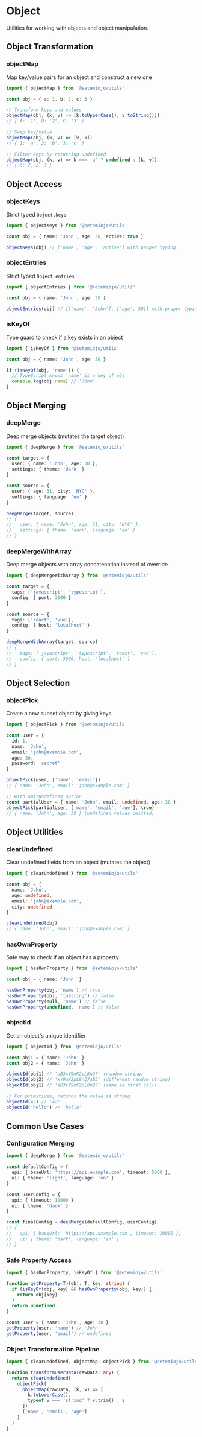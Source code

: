 # Object

Utilities for working with objects and object manipulation.

## Object Transformation

### objectMap

Map key/value pairs for an object and construct a new one

```ts
import { objectMap } from '@setemiojo/utils'

const obj = { a: 1, b: 2, c: 3 }

// Transform keys and values
objectMap(obj, (k, v) => [k.toUpperCase(), v.toString()])
// { A: '1', B: '2', C: '3' }

// Swap key/value
objectMap(obj, (k, v) => [v, k])
// { 1: 'a', 2: 'b', 3: 'c' }

// Filter keys by returning undefined
objectMap(obj, (k, v) => k === 'a' ? undefined : [k, v])
// { b: 2, c: 3 }
```

## Object Access

### objectKeys

Strict typed `Object.keys`

```ts
import { objectKeys } from '@setemiojo/utils'

const obj = { name: 'John', age: 30, active: true }

objectKeys(obj) // ['name', 'age', 'active'] with proper typing
```

### objectEntries

Strict typed `Object.entries`

```ts
import { objectEntries } from '@setemiojo/utils'

const obj = { name: 'John', age: 30 }

objectEntries(obj) // [['name', 'John'], ['age', 30]] with proper typing
```

### isKeyOf

Type guard to check if a key exists in an object

```ts
import { isKeyOf } from '@setemiojo/utils'

const obj = { name: 'John', age: 30 }

if (isKeyOf(obj, 'name')) {
  // TypeScript knows 'name' is a key of obj
  console.log(obj.name) // 'John'
}
```

## Object Merging

### deepMerge

Deep merge objects (mutates the target object)

```ts
import { deepMerge } from '@setemiojo/utils'

const target = {
  user: { name: 'John', age: 30 },
  settings: { theme: 'dark' }
}

const source = {
  user: { age: 31, city: 'NYC' },
  settings: { language: 'en' }
}

deepMerge(target, source)
// {
//   user: { name: 'John', age: 31, city: 'NYC' },
//   settings: { theme: 'dark', language: 'en' }
// }
```

### deepMergeWithArray

Deep merge objects with array concatenation instead of override

```ts
import { deepMergeWithArray } from '@setemiojo/utils'

const target = {
  tags: ['javascript', 'typescript'],
  config: { port: 3000 }
}

const source = {
  tags: ['react', 'vue'],
  config: { host: 'localhost' }
}

deepMergeWithArray(target, source)
// {
//   tags: ['javascript', 'typescript', 'react', 'vue'],
//   config: { port: 3000, host: 'localhost' }
// }
```

## Object Selection

### objectPick

Create a new subset object by giving keys

```ts
import { objectPick } from '@setemiojo/utils'

const user = {
  id: 1,
  name: 'John',
  email: 'john@example.com',
  age: 30,
  password: 'secret'
}

objectPick(user, ['name', 'email'])
// { name: 'John', email: 'john@example.com' }

// With omitUndefined option
const partialUser = { name: 'John', email: undefined, age: 30 }
objectPick(partialUser, ['name', 'email', 'age'], true)
// { name: 'John', age: 30 } (undefined values omitted)
```

## Object Utilities

### clearUndefined

Clear undefined fields from an object (mutates the object)

```ts
import { clearUndefined } from '@setemiojo/utils'

const obj = {
  name: 'John',
  age: undefined,
  email: 'john@example.com',
  city: undefined
}

clearUndefined(obj)
// { name: 'John', email: 'john@example.com' }
```

### hasOwnProperty

Safe way to check if an object has a property

```ts
import { hasOwnProperty } from '@setemiojo/utils'

const obj = { name: 'John' }

hasOwnProperty(obj, 'name') // true
hasOwnProperty(obj, 'toString') // false
hasOwnProperty(null, 'name') // false
hasOwnProperty(undefined, 'name') // false
```

### objectId

Get an object's unique identifier

```ts
import { objectId } from '@setemiojo/utils'

const obj1 = { name: 'John' }
const obj2 = { name: 'John' }

objectId(obj1) // 'aB3xY9mK2pL8nQ7' (random string)
objectId(obj2) // 'xY9mK2pL8nQ7aB3' (different random string)
objectId(obj1) // 'aB3xY9mK2pL8nQ7' (same as first call)

// For primitives, returns the value as string
objectId(42) // '42'
objectId('hello') // 'hello'
```

## Common Use Cases

### Configuration Merging

```ts
import { deepMerge } from '@setemiojo/utils'

const defaultConfig = {
  api: { baseUrl: 'https://api.example.com', timeout: 5000 },
  ui: { theme: 'light', language: 'en' }
}

const userConfig = {
  api: { timeout: 10000 },
  ui: { theme: 'dark' }
}

const finalConfig = deepMerge(defaultConfig, userConfig)
// {
//   api: { baseUrl: 'https://api.example.com', timeout: 10000 },
//   ui: { theme: 'dark', language: 'en' }
// }
```

### Safe Property Access

```ts
import { hasOwnProperty, isKeyOf } from '@setemiojo/utils'

function getProperty<T>(obj: T, key: string) {
  if (isKeyOf(obj, key) && hasOwnProperty(obj, key)) {
    return obj[key]
  }
  return undefined
}

const user = { name: 'John', age: 30 }
getProperty(user, 'name') // 'John'
getProperty(user, 'email') // undefined
```

### Object Transformation Pipeline

```ts
import { clearUndefined, objectMap, objectPick } from '@setemiojo/utils'

function transformUserData(rawData: any) {
  return clearUndefined(
    objectPick(
      objectMap(rawData, (k, v) => [
        k.toLowerCase(),
        typeof v === 'string' ? v.trim() : v
      ]),
      ['name', 'email', 'age']
    )
  )
}
```
